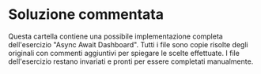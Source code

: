 # Soluzione commentata

Questa cartella contiene una possibile implementazione completa dell'esercizio
"Async Await Dashboard". Tutti i file sono copie risolte degli originali con
commenti aggiuntivi per spiegare le scelte effettuate. I file dell'esercizio
restano invariati e pronti per essere completati manualmente.
